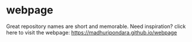 # webpage
Great repository names are short and memorable. Need inspiration? 
click here to visit the webpage:
https://madhuripondara.github.io/webpage
